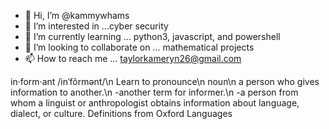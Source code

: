 - 👋 Hi, I’m @kammywhams
- 👀 I’m interested in ...cyber security
- 🌱 I’m currently learning ... python3, javascript, and powershell
- 💞️ I’m looking to collaborate on ... mathematical projects
- 📫 How to reach me ... taylorkameryn26@gmail.com

<!---
kammywhams/kammywhams is a ✨ special ✨ repository because its `README.md` (this file) appears on your GitHub profile.
You can click the Preview link to take a look at your changes.
--->

in·form·ant
/inˈfôrmənt/\n
Learn to pronounce\n
noun\n
a person who gives information to another.\n
-another term for informer.\n
-a person from whom a linguist or anthropologist obtains information about language, dialect, or culture.
Definitions from Oxford Languages

